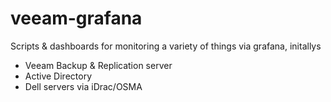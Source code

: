 # veeam-grafana
Scripts &amp; dashboards for monitoring a variety of things via grafana, initallys
- Veeam Backup &amp; Replication server
- Active Directory
- Dell servers via iDrac/OSMA
